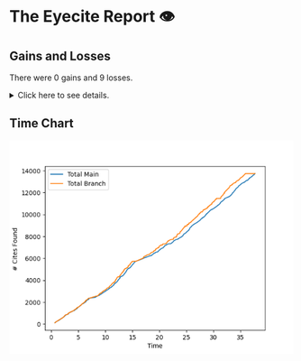 # The Eyecite Report :eye:



Gains and Losses
---------
There were 0 gains and 9 losses.

<details>
<summary>Click here to see details.</summary>

|    |   ID |   GAIN | LOSS                      |   OPINION_ID |   -- |
|---:|-----:|-------:|:--------------------------|-------------:|-----:|
|  0 |  115 |        | 57 N. Y. Supplement, 372  |      5605989 |      |
|  1 |  115 |        | 86 N. Y. Supplement, 1003 |      5605989 |      |
|  2 |  119 |        | 20 NE2d 982               |      5633658 |      |
|  3 |  119 |        | 205 NE2d 1                |      5633658 |      |
|  4 |  375 |        | 444 NE2d 1071             |      1308185 |      |
|  5 |  432 |        | 150 NE2d 100              |      1433305 |      |
|  6 |  592 |        | 517 NE2d 1300             |       901384 |      |
|  7 |  592 |        | 535 NE2d 1255             |       901384 |      |
|  8 |  592 |        | 517 NE2d at 1302          |       901384 |      |

</details>


Time Chart
---------
![image](https://github.com/flooie/pingme/blob/artifacts/benchmark/pr11-time-comparison.png?raw=true)
